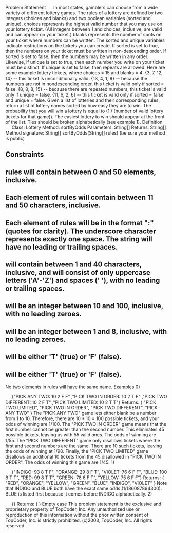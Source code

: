 Problem Statement
    
In most states, gamblers can choose from a wide variety of different lottery games. The rules of a lottery are defined by two integers (choices and blanks) and two boolean variables (sorted and unique). choices represents the highest valid number that you may use on your lottery ticket. (All integers between 1 and choices, inclusive, are valid and can appear on your ticket.) blanks represents the number of spots on your ticket where numbers can be written.
The sorted and unique variables indicate restrictions on the tickets you can create. If sorted is set to true, then the numbers on your ticket must be written in non-descending order. If sorted is set to false, then the numbers may be written in any order. Likewise, if unique is set to true, then each number you write on your ticket must be distinct. If unique is set to false, then repeats are allowed.
Here are some example lottery tickets, where choices = 15 and blanks = 4:
{3, 7, 12, 14} -- this ticket is unconditionally valid.
{13, 4, 1, 9} -- because the numbers are not in nondescending order, this ticket is valid only if sorted = false.
{8, 8, 8, 15} -- because there are repeated numbers, this ticket is valid only if unique = false.
{11, 6, 2, 6} -- this ticket is valid only if sorted = false and unique = false.
Given a list of lotteries and their corresponding rules, return a list of lottery names sorted by how easy they are to win. The probability that you will win a lottery is equal to (1 / (number of valid lottery tickets for that game)). The easiest lottery to win should appear at the front of the list. Ties should be broken alphabetically (see example 1).
Definition
    
Class:
Lottery
Method:
sortByOdds
Parameters:
String[]
Returns:
String[]
Method signature:
String[] sortByOdds(String[] rules)
(be sure your method is public)
    

Constraints
-
rules will contain between 0 and 50 elements, inclusive.
-
Each element of rules will contain between 11 and 50 characters, inclusive.
-
Each element of rules will be in the format "<NAME>:_<CHOICES>_<BLANKS>_<SORTED>_<UNIQUE>" (quotes for clarity). The underscore character represents exactly one space. The string will have no leading or trailing spaces.
-
<NAME> will contain between 1 and 40 characters, inclusive, and will consist of only uppercase letters ('A'-'Z') and spaces (' '), with no leading or trailing spaces.
-
<CHOICES> will be an integer between 10 and 100, inclusive, with no leading zeroes.
-
<BLANKS> will be an integer between 1 and 8, inclusive, with no leading zeroes.
-
<SORTED> will be either 'T' (true) or 'F' (false).
-
<UNIQUE> will be either 'T' (true) or 'F' (false).
-
No two elements in rules will have the same name.
Examples
0)

    
{"PICK ANY TWO: 10 2 F F"
,"PICK TWO IN ORDER: 10 2 T F"
,"PICK TWO DIFFERENT: 10 2 F T"
,"PICK TWO LIMITED: 10 2 T T"}
Returns:
{ "PICK TWO LIMITED",
  "PICK TWO IN ORDER",
  "PICK TWO DIFFERENT",
  "PICK ANY TWO" }
The "PICK ANY TWO" game lets either blank be a number from 1 to 10. Therefore, there are 10 * 10 = 100 possible tickets, and your odds of winning are 1/100.
The "PICK TWO IN ORDER" game means that the first number cannot be greater than the second number. This eliminates 45 possible tickets, leaving us with 55 valid ones. The odds of winning are 1/55.
The "PICK TWO DIFFERENT" game only disallows tickets where the first and second numbers are the same. There are 10 such tickets, leaving the odds of winning at 1/90.
Finally, the "PICK TWO LIMITED" game disallows an additional 10 tickets from the 45 disallowed in "PICK TWO IN ORDER". The odds of winning this game are 1/45.
1)

    
{"INDIGO: 93 8 T F",
 "ORANGE: 29 8 F T",
 "VIOLET: 76 6 F F",
 "BLUE: 100 8 T T",
 "RED: 99 8 T T",
 "GREEN: 78 6 F T",
 "YELLOW: 75 6 F F"}
Returns: { "RED",  "ORANGE",  "YELLOW",  "GREEN",  "BLUE",  "INDIGO",  "VIOLET" }
Note that INDIGO and BLUE both have the exact same odds (1/186087894300). BLUE is listed first because it comes before INDIGO alphabetically.
2)

    
{}
Returns: { }
Empty case
This problem statement is the exclusive and proprietary property of TopCoder, Inc. Any unauthorized use or reproduction of this information without the prior written consent of TopCoder, Inc. is strictly prohibited. (c)2003, TopCoder, Inc. All rights reserved.
